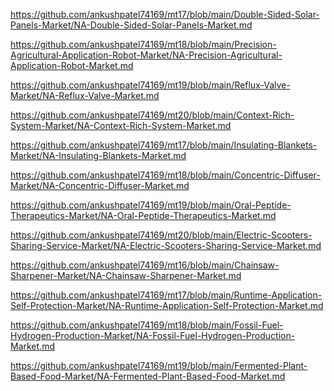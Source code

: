 <p><a href="https://github.com/ankushpatel74169/mt17/blob/main/Double-Sided-Solar-Panels-Market/NA-Double-Sided-Solar-Panels-Market.md">https://github.com/ankushpatel74169/mt17/blob/main/Double-Sided-Solar-Panels-Market/NA-Double-Sided-Solar-Panels-Market.md</a></p><p><a href="https://github.com/ankushpatel74169/mt18/blob/main/Precision-Agricultural-Application-Robot-Market/NA-Precision-Agricultural-Application-Robot-Market.md">https://github.com/ankushpatel74169/mt18/blob/main/Precision-Agricultural-Application-Robot-Market/NA-Precision-Agricultural-Application-Robot-Market.md</a></p><p><a href="https://github.com/ankushpatel74169/mt19/blob/main/Reflux-Valve-Market/NA-Reflux-Valve-Market.md">https://github.com/ankushpatel74169/mt19/blob/main/Reflux-Valve-Market/NA-Reflux-Valve-Market.md</a></p><p><a href="https://github.com/ankushpatel74169/mt20/blob/main/Context-Rich-System-Market/NA-Context-Rich-System-Market.md">https://github.com/ankushpatel74169/mt20/blob/main/Context-Rich-System-Market/NA-Context-Rich-System-Market.md</a></p><p><a href="https://github.com/ankushpatel74169/mt17/blob/main/Insulating-Blankets-Market/NA-Insulating-Blankets-Market.md">https://github.com/ankushpatel74169/mt17/blob/main/Insulating-Blankets-Market/NA-Insulating-Blankets-Market.md</a></p><p><a href="https://github.com/ankushpatel74169/mt18/blob/main/Concentric-Diffuser-Market/NA-Concentric-Diffuser-Market.md">https://github.com/ankushpatel74169/mt18/blob/main/Concentric-Diffuser-Market/NA-Concentric-Diffuser-Market.md</a></p><p><a href="https://github.com/ankushpatel74169/mt19/blob/main/Oral-Peptide-Therapeutics-Market/NA-Oral-Peptide-Therapeutics-Market.md">https://github.com/ankushpatel74169/mt19/blob/main/Oral-Peptide-Therapeutics-Market/NA-Oral-Peptide-Therapeutics-Market.md</a></p><p><a href="https://github.com/ankushpatel74169/mt20/blob/main/Electric-Scooters-Sharing-Service-Market/NA-Electric-Scooters-Sharing-Service-Market.md">https://github.com/ankushpatel74169/mt20/blob/main/Electric-Scooters-Sharing-Service-Market/NA-Electric-Scooters-Sharing-Service-Market.md</a></p><p><a href="https://github.com/ankushpatel74169/mt16/blob/main/Chainsaw-Sharpener-Market/NA-Chainsaw-Sharpener-Market.md">https://github.com/ankushpatel74169/mt16/blob/main/Chainsaw-Sharpener-Market/NA-Chainsaw-Sharpener-Market.md</a></p><p><a href="https://github.com/ankushpatel74169/mt17/blob/main/Runtime-Application-Self-Protection-Market/NA-Runtime-Application-Self-Protection-Market.md">https://github.com/ankushpatel74169/mt17/blob/main/Runtime-Application-Self-Protection-Market/NA-Runtime-Application-Self-Protection-Market.md</a></p><p><a href="https://github.com/ankushpatel74169/mt18/blob/main/Fossil-Fuel-Hydrogen-Production-Market/NA-Fossil-Fuel-Hydrogen-Production-Market.md">https://github.com/ankushpatel74169/mt18/blob/main/Fossil-Fuel-Hydrogen-Production-Market/NA-Fossil-Fuel-Hydrogen-Production-Market.md</a></p><p><a href="https://github.com/ankushpatel74169/mt19/blob/main/Fermented-Plant-Based-Food-Market/NA-Fermented-Plant-Based-Food-Market.md">https://github.com/ankushpatel74169/mt19/blob/main/Fermented-Plant-Based-Food-Market/NA-Fermented-Plant-Based-Food-Market.md</a></p>
